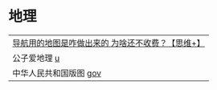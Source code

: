 # 地理

|                                                                               |
| ----------------------------------------------------------------------------- |
| [导航用的地图是咋做出来的 为啥还不收费？【思维+】](https://www.bilibili.com/video/av203303130/)      |
| 公子爱地理 [u](https://www.youtube.com/channel/UCT1gtwnHxjzgwa1iJ2SSx6A/playlists) |
| 中华人民共和国版图 [gov](http://www.gov.cn/guoqing/2017-07/28/content\_5043915.htm)    |
